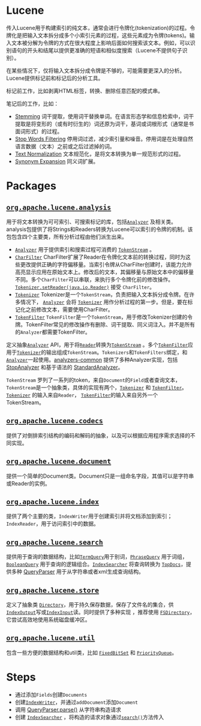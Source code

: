 # Lucene

传入Lucene用于构建索引的纯文本，通常会进行令牌化(tokenization)的过程。令牌化是把输入文本拆分成多个小索引元素的过程，这些元素成为令牌(tokens)。输入文本被分解为令牌的方式在很大程度上影响后面如何搜索该文本。例如，可以识别语句的开头和结尾以提供更准确的短语和相似度搜索（Lucene不提供句子识别）。

在某些情况下，仅将输入文本拆分成令牌是不够的，可能需要更深入的分析。Lucene提供标记前和标记后的分析工具。

标记前工作，比如剥离HTML标签，转换、删除任意匹配的模式串。

笔记后的工作，比如：

- [Stemming](http://en.wikipedia.org/wiki/Stemming) 词干提取，使用词干替换单词。在语言形态学和信息检索中，词干提取是将变形的（或有时衍生的）词还原为词干，基词或词根形式（通常是书面词形式）的过程。
- [Stop Words Filtering](http://en.wikipedia.org/wiki/Stop_words) 停用词过滤，减少索引量和噪音。停用词是在处理自然语言数据（文本）之前或之后过滤掉的词。
- [Text Normalization](http://en.wikipedia.org/wiki/Text_normalization) 文本规范化，是将文本转换为单一规范形式的过程。
- [Synonym Expansion](http://en.wikipedia.org/wiki/Synonym) 同义词扩展。

# Packages

## **[`org.apache.lucene.analysis`](https://lucene.apache.org/core/8_5_2/core/org/apache/lucene/analysis/package-summary.html)** 

用于将文本转换为可可索引、可搜索标记的库，包括[`Analyzer`](https://lucene.apache.org/core/8_5_2/core/org/apache/lucene/analysis/Analyzer.html) 及相关类。analysis包提供了将Strings和Readers转换为Lucene可以索引的令牌的机制。该包包含四个主要类，所有分析过程由他们派生出来。

- [`Analyzer`](https://lucene.apache.org/core/8_5_2/core/org/apache/lucene/analysis/Analyzer.html) 用于提供索引和搜索过程可消费的 [`TokenStream`](https://lucene.apache.org/core/8_5_2/core/org/apache/lucene/analysis/TokenStream.html) 。
- [`CharFilter`](https://lucene.apache.org/core/8_5_2/core/org/apache/lucene/analysis/CharFilter.html) CharFilter扩展了Reader在令牌化文本前的转换过程，同时为这些更改提供正确的字符偏移量。当索引令牌从CharFilter创建时，该能力允许高亮显示应用在原始文本上。修改后的文本，其偏移量与原始文本中的偏移量不同。多个`CharFilter`可以串联，来执行多个令牌化前的修改操作。 [`Tokenizer.setReader(java.io.Reader)`](https://lucene.apache.org/core/8_5_2/core/org/apache/lucene/analysis/Tokenizer.html#setReader-java.io.Reader-) 接受 `CharFilter`。
- [`Tokenizer`](https://lucene.apache.org/core/8_5_2/core/org/apache/lucene/analysis/Tokenizer.html) Tokenizer是一个`TokenStream`，负责把输入文本拆分成令牌。在许多情况下， [`Analyzer`](https://lucene.apache.org/core/8_5_2/core/org/apache/lucene/analysis/Analyzer.html) 会将 [`Tokenizer`](https://lucene.apache.org/core/8_5_2/core/org/apache/lucene/analysis/Tokenizer.html) 用作分析过程的第一步。但是，要在标记化之前修改文本，需要使用CharFilter。
- [`TokenFilter`](https://lucene.apache.org/core/8_5_2/core/org/apache/lucene/analysis/TokenFilter.html) `TokenFilter`是一个`TokenStream`，用于修改Tokenizer创建的令牌。TokenFilter常见的修改操作有删除、词干提取、同义词注入。并不是所有的`Analyzer`都需要TokenFilter。

定义抽象[`Analyzer`](https://lucene.apache.org/core/8_5_2/core/org/apache/lucene/analysis/Analyzer.html) API，用于将[`Reader`](https://docs.oracle.com/javase/8/docs/api/java/io/Reader.html?is-external=true)转换为[`TokenStream`](https://lucene.apache.org/core/8_5_2/core/org/apache/lucene/analysis/TokenStream.html) 。多个[`TokenFilter`](https://lucene.apache.org/core/8_5_2/core/org/apache/lucene/analysis/TokenFilter.html)应用于[`Tokenizer`](https://lucene.apache.org/core/8_5_2/core/org/apache/lucene/analysis/Tokenizer.html)的输出组成`TokenStream`。`Tokenizers`和`TokenFilters`绑定，和 [`Analyzer`](https://lucene.apache.org/core/8_5_2/core/org/apache/lucene/analysis/Analyzer.html)一起使用。[analyzers-common](https://lucene.apache.org/core/8_5_2/analyzers-common/overview-summary.html) 提供了多种Analyzer实现，包括[StopAnalyzer](https://lucene.apache.org/core/8_5_2/analyzers-common/org/apache/lucene/analysis/core/StopAnalyzer.html) 和基于语法的 [StandardAnalyzer](https://lucene.apache.org/core/8_5_2/core/org/apache/lucene/analysis/standard/StandardAnalyzer.html)。

`TokenStream` 罗列了一系列的token，来自`Document`的`Field`或者查询文本，`TokenStream`是一个抽象类，具体的实现有两个，[`Tokenizer`](https://lucene.apache.org/core/8_5_2/core/org/apache/lucene/analysis/Tokenizer.html) 和 [`TokenFilter`](https://lucene.apache.org/core/8_5_2/core/org/apache/lucene/analysis/TokenFilter.html)。[`Tokenizer`](https://lucene.apache.org/core/8_5_2/core/org/apache/lucene/analysis/Tokenizer.html) 的输入来自`Reader`， [`TokenFilter`](https://lucene.apache.org/core/8_5_2/core/org/apache/lucene/analysis/TokenFilter.html)的输入来自另外一个TokenStream。

## **[`org.apache.lucene.codecs`](https://lucene.apache.org/core/8_5_2/core/org/apache/lucene/codecs/package-summary.html)**

提供了对倒排索引结构的编码和解码的抽象，以及可以根据应用程序需求选择的不同实现。

## **[`org.apache.lucene.document`](https://lucene.apache.org/core/8_5_2/core/org/apache/lucene/document/package-summary.html)** 

提供一个简单的Document类。Document只是一组命名字段，其值可以是字符串或Reader的实例。

## **[`org.apache.lucene.index`](https://lucene.apache.org/core/8_5_2/core/org/apache/lucene/index/package-summary.html)** 

提供了两个主要的类，`IndexWriter`用于创建索引并将文档添加到索引；`IndexReader`，用于访问索引中的数据。

## **[`org.apache.lucene.search`](https://lucene.apache.org/core/8_5_2/core/org/apache/lucene/search/package-summary.html)** 

提供用于查询的数据结构，比如[`TermQuery`](https://lucene.apache.org/core/8_5_2/core/org/apache/lucene/search/TermQuery.html)用于别词，[`PhraseQuery`](https://lucene.apache.org/core/8_5_2/core/org/apache/lucene/search/PhraseQuery.html) 用于词组，[`BooleanQuery`](https://lucene.apache.org/core/8_5_2/core/org/apache/lucene/search/BooleanQuery.html) 用于查询的逻辑组合。[`IndexSearcher`](https://lucene.apache.org/core/8_5_2/core/org/apache/lucene/search/IndexSearcher.html) 将查询转换为 [`TopDocs`](https://lucene.apache.org/core/8_5_2/core/org/apache/lucene/search/TopDocs.html)，提供多种 [QueryParser](https://lucene.apache.org/core/8_5_2/queryparser/overview-summary.html) 用于从字符串或者xml生成查询结构。

## **[`org.apache.lucene.store`](https://lucene.apache.org/core/8_5_2/core/org/apache/lucene/store/package-summary.html)** 

定义了抽象类  [`Directory`](https://lucene.apache.org/core/8_5_2/core/org/apache/lucene/store/Directory.html)，用于持久保存数据，保存了文件名的集合，供[`IndexOutput`](https://lucene.apache.org/core/8_5_2/core/org/apache/lucene/store/IndexOutput.html)写或[`IndexInput`](https://lucene.apache.org/core/8_5_2/core/org/apache/lucene/store/IndexInput.html)读。同时提供了多种实现 ，推荐使用 [`FSDirectory`](https://lucene.apache.org/core/8_5_2/core/org/apache/lucene/store/FSDirectory.html)，它尝试高效地使用系统磁盘缓冲区。

## **[`org.apache.lucene.util`](https://lucene.apache.org/core/8_5_2/core/org/apache/lucene/util/package-summary.html)**

包含一些方便的数据结构和util类，比如 [`FixedBitSet`](https://lucene.apache.org/core/8_5_2/core/org/apache/lucene/util/FixedBitSet.html) 和 [`PriorityQueue`](https://lucene.apache.org/core/8_5_2/core/org/apache/lucene/util/PriorityQueue.html)。

# Steps

- 通过添加`Fields`创建`Documents`
- 创建[`IndexWriter`](https://lucene.apache.org/core/8_5_2/core/org/apache/lucene/index/IndexWriter.html)，并通过`addDocument`添加`Document`
- 调用 [QueryParser.parse()](https://lucene.apache.org/core/8_5_2/queryparser/org/apache/lucene/queryparser/classic/QueryParserBase.html#parse(java.lang.String)) 从字符串构造请求
- 创建 [`IndexSearcher`](https://lucene.apache.org/core/8_5_2/core/org/apache/lucene/search/IndexSearcher.html) ，将构造的请求对象通过[`search()`](https://lucene.apache.org/core/8_5_2/core/org/apache/lucene/search/IndexSearcher.html#search-org.apache.lucene.search.Query-int-)方法传入